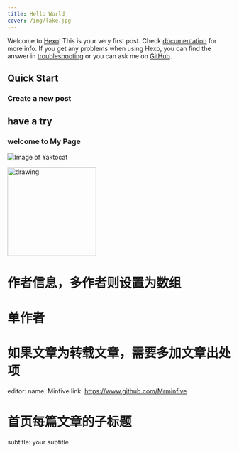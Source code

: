 ```yaml
---
title: Hello World
cover: /img/lake.jpg
---
```

Welcome to [Hexo](https://hexo.io/)! This is your very first post. Check [documentation](https://hexo.io/docs/) for more info. If you get any problems when using Hexo, you can find the answer in [troubleshooting](https://hexo.io/docs/troubleshooting.html) or you can ask me on [GitHub](https://github.com/hexojs/hexo/issues).

## Quick Start
### Create a new post
## have a try
### welcome to My Page


![Image of Yaktocat](/img/lake.jpg)

<img src="/img/lake.jpg" alt="drawing" width="200"/>


# 作者信息，多作者则设置为数组
# 单作者


# 如果文章为转载文章，需要多加文章出处项
editor:
  name: Minfive
  link: https://www.github.com/Mrminfive

# 首页每篇文章的子标题
subtitle: your subtitle